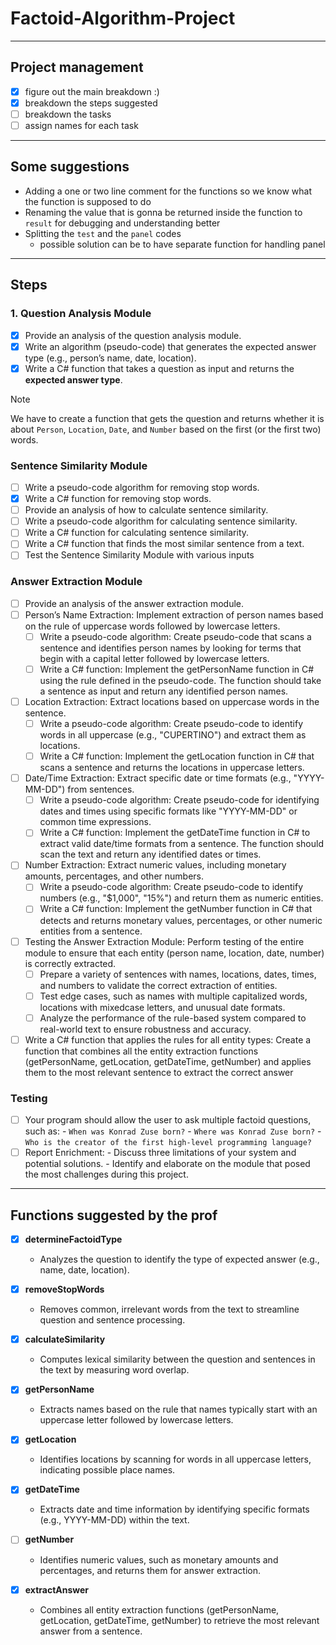 # Factoid-Algorithm-Project

---

## Project management

- [x] figure out the main breakdown :)
- [x] breakdown the steps suggested
- [ ] breakdown the tasks
- [ ] assign names for each task

---

## Some suggestions

- Adding a one or two line comment for the functions so we know what the function is supposed to do
- Renaming the value that is gonna be returned inside the function to `result` for debugging and understanding better
- Splitting the `test` and the `panel` codes
  - possible solution can be to have separate function for handling panel

---

## Steps

### 1. Question Analysis Module

- [x] Provide an analysis of the question analysis module.
- [x] Write an algorithm (pseudo-code) that generates the expected answer type (e.g., person’s name, date, location).
- [x] Write a C# function that takes a question as input and returns the **expected answer type**.

> [!NOTE]
> We have to create a function that gets the question and returns whether it is about `Person`, `Location`, `Date`, and `Number` based on the first (or the first two) words.

### Sentence Similarity Module

- [ ] Write a pseudo-code algorithm for removing stop words.
- [x] Write a C# function for removing stop words.
- [ ] Provide an analysis of how to calculate sentence similarity.
- [ ] Write a pseudo-code algorithm for calculating sentence similarity.
- [ ] Write a C# function for calculating sentence similarity.
- [ ] Write a C# function that finds the most similar sentence from a text.
- [ ] Test the Sentence Similarity Module with various inputs

### Answer Extraction Module

- [ ] Provide an analysis of the answer extraction module.
- [ ] Person’s Name Extraction: Implement extraction of person names based on the rule of uppercase words followed by lowercase letters.
  - [ ] Write a pseudo-code algorithm: Create pseudo-code that scans a sentence and identifies person names by looking for terms that begin with a capital letter followed by lowercase letters.
  - [ ] Write a C# function: Implement the getPersonName function in C# using the rule defined in the pseudo-code. The function should take a sentence as input and return any identified person names.
- [ ] Location Extraction: Extract locations based on uppercase words in the sentence.
  - [ ] Write a pseudo-code algorithm: Create pseudo-code to identify words in all uppercase (e.g., "CUPERTINO") and extract them as locations.
  - [ ] Write a C# function: Implement the getLocation function in C# that scans a sentence and returns the locations in uppercase letters.
- [ ] Date/Time Extraction: Extract specific date or time formats (e.g., "YYYY-MM-DD") from sentences.
  - [ ] Write a pseudo-code algorithm: Create pseudo-code for identifying dates and times using specific formats like "YYYY-MM-DD" or common time expressions.
  - [ ] Write a C# function: Implement the getDateTime function in C# to extract valid date/time formats from a sentence. The function should scan the text and return any identified dates or times.
- [ ] Number Extraction: Extract numeric values, including monetary amounts, percentages, and other numbers.
  - [ ] Write a pseudo-code algorithm: Create pseudo-code to identify numbers (e.g., "$1,000", "15%") and return them as numeric entities.
  - [ ] Write a C# function: Implement the getNumber function in C# that detects and returns monetary values, percentages, or other numeric entities from a sentence.
- [ ] Testing the Answer Extraction Module: Perform testing of the entire module to ensure that each entity (person name, location, date, number) is correctly extracted.
  - [ ] Prepare a variety of sentences with names, locations, dates, times, and numbers to validate the correct extraction of entities.
  - [ ] Test edge cases, such as names with multiple capitalized words, locations with mixedcase letters, and unusual date formats.
  - [ ] Analyze the performance of the rule-based system compared to real-world text to ensure robustness and accuracy.
- [ ] Write a C# function that applies the rules for all entity types: Create a function that combines all the entity extraction functions (getPersonName, getLocation, getDateTime, getNumber) and applies them to the most relevant sentence to extract the correct answer

### Testing

- [ ] Your program should allow the user to ask multiple factoid questions, such as: - `When was Konrad Zuse born?` - `Where was Konrad Zuse born?` - `Who is the creator of the first high-level programming language?`
- [ ] Report Enrichment: - Discuss three limitations of your system and potential solutions. - Identify and elaborate on the module that posed the most challenges during this project.

---

## Functions suggested by the prof

- [x] **determineFactoidType**

  - Analyzes the question to identify the type of expected answer (e.g., name, date, location).

- [x] **removeStopWords**

  - Removes common, irrelevant words from the text to streamline question and sentence processing.

- [x] **calculateSimilarity**

  - Computes lexical similarity between the question and sentences in the text by measuring word overlap.

- [x] **getPersonName**

  - Extracts names based on the rule that names typically start with an uppercase letter followed by lowercase letters.

- [x] **getLocation**

  - Identifies locations by scanning for words in all uppercase letters, indicating possible place names.

- [x] **getDateTime**

  - Extracts date and time information by identifying specific formats (e.g., YYYY-MM-DD) within the text.

- [ ] **getNumber**

  - Identifies numeric values, such as monetary amounts and percentages, and returns them for answer extraction.

- [x] **extractAnswer**
  - Combines all entity extraction functions (getPersonName, getLocation, getDateTime, getNumber) to retrieve the most relevant answer from a sentence.
